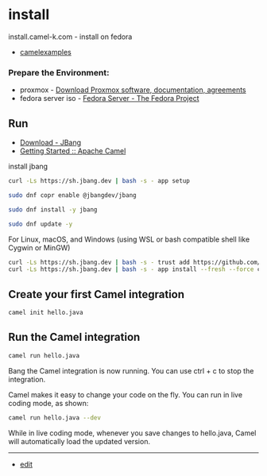 # install
install.camel-k.com - install on fedora 


+ [camelexamples](https://github.com/camelexamples)


### Prepare the Environment:

+ proxmox - [Download Proxmox software, documentation, agreements](https://www.proxmox.com/en/downloads)
+ fedora server iso - [Fedora Server - The Fedora Project](https://fedoraproject.org/server/download/)




## Run

+ [Download - JBang](https://www.jbang.dev/download/)
+ [Getting Started :: Apache Camel](https://camel.apache.org/manual/getting-started.html)



install jbang

```bash
curl -Ls https://sh.jbang.dev | bash -s - app setup
```


```bash
sudo dnf copr enable @jbangdev/jbang 
```

```bash
sudo dnf install -y jbang
```


```bash
sudo dnf update -y
```

For Linux, macOS, and Windows (using WSL or bash compatible shell like Cygwin or MinGW)

```bash
curl -Ls https://sh.jbang.dev | bash -s - trust add https://github.com/apache/
curl -Ls https://sh.jbang.dev | bash -s - app install --fresh --force camel@apache/camel
```


## Create your first Camel integration

```bash
camel init hello.java
```

## Run the Camel integration

``` bash
camel run hello.java
```

Bang the Camel integration is now running. You can use ctrl + c to stop the integration.

Camel makes it easy to change your code on the fly. You can run in live coding mode, as shown:

```bash
camel run hello.java --dev
```

While in live coding mode, whenever you save changes to hello.java, Camel will automatically load the updated version.







---

+ [edit](https://github.com/camel-k-examples/install/edit/main/README.md)
